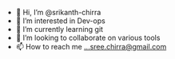 - 👋 Hi, I’m @srikanth-chirra
- 👀 I’m interested in Dev-ops
- 🌱 I’m currently learning git
- 💞️ I’m looking to collaborate on various tools
- 📫 How to reach me ...sree.chirra@gmail.com

<!---
srikanth-chirra/srikanth-chirra is a ✨ special ✨ repository because its `README.md` (this file) appears on your GitHub profile.
You can click the Preview link to take a look at your changes.
--->
